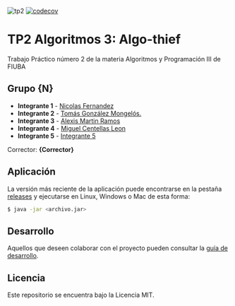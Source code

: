 ![tp2](https://github.com/migueCentellasLeonFIUBA/algo3_tp2/actions/workflows/build.yml/badge.svg) [![codecov](https://codecov.io/gh/migueCentellasLeonFIUBA/algo3_tp2/branch/master/graph/badge.svg)](https://codecov.io/gh/migueCentellasLeonFIUBA/algo3_tp2)

# TP2 Algoritmos 3: Algo-thief

Trabajo Práctico número 2 de la materia Algoritmos y Programación III de FIUBA

## Grupo {N}

* **Integrante 1** - [Nicolas Fernandez](https://github.com/Nico-Fer)
* **Integrante 2** - [Tomás González Mongelós.](https://github.com/TomasGonzalezMongelos)
* **Integrante 3** - [Alexis Martin Ramos](https://github.com/Alexis094)
* **Integrante 4** - [Miguel Centellas Leon](https://github.com/migueCentellasLeonFIUBA)
* **Integrante 5** - [Integrante 5](https://github.com/Integrante5)

Corrector: **{Corrector}**

## Aplicación

La versión más reciente de la aplicación puede encontrarse en la pestaña [releases](https://github.com/migueCentellasLeonFIUBA/algo3_tp2/releases/latest) y ejecutarse en Linux, Windows o Mac de esta forma:

```bash
$ java -jar <archivo.jar>
```

## Desarrollo

Aquellos que deseen colaborar con el proyecto pueden consultar la [guía de desarrollo](./docs/Desarrollo.md).

## Licencia

Este repositorio se encuentra bajo la Licencia MIT.
